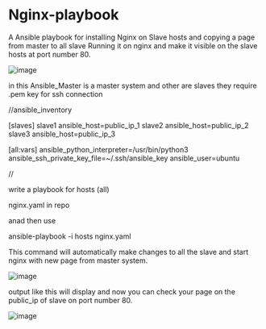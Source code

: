 # Nginx-playbook


A Ansible playbook for installing Nginx on Slave hosts and copying a page from master to all slave
Running it on nginx and make it visible on the slave hosts at port number 80.


![image](https://user-images.githubusercontent.com/97216852/227734806-b276031e-2991-48af-ad0e-d8a649b9e71b.png)

in this Ansible_Master is a master system and other are slaves they require .pem key for ssh connection



//ansible_inventory

[slaves]
slave1 ansible_host=public_ip_1
slave2 ansible_host=public_ip_2
slave3 ansible_host=public_ip_3

[all:vars]
ansible_python_interpreter=/usr/bin/python3
ansible_ssh_private_key_file=~/.ssh/ansible_key
ansible_user=ubuntu

//

write a playbook for hosts (all)

nginx.yaml in repo

anad then use 

ansible-playbook -i hosts nginx.yaml    

This command will automatically make changes to all the slave and start nginx with new page from master system.

![image](https://user-images.githubusercontent.com/97216852/227735059-10d58ea4-9f54-44ff-b96b-197365bbce8c.png)

output like this will display and now you can check your page on the public_ip of slave on port number 80.

![image](https://user-images.githubusercontent.com/97216852/227735178-51f0db86-1a4d-4eb0-92f3-63f7c86cbb8f.png)
